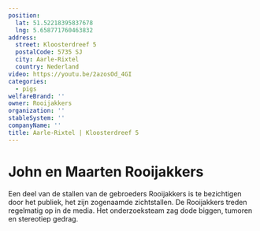 ```yaml
---
position:
  lat: 51.52218395837678
  lng: 5.658771760463832
address:
  street: Kloosterdreef 5
  postalCode: 5735 SJ
  city: Aarle-Rixtel
  country: Nederland
video: https://youtu.be/2azosOd_4GI
categories:
  - pigs
welfareBrand: ''
owner: Rooijakkers
organization: ''
stableSystem: ''
companyName: ''
title: Aarle-Rixtel | Kloosterdreef 5
---
```

# John en Maarten Rooijakkers

Een deel van de stallen van de gebroeders Rooijakkers is te bezichtigen door het publiek, het zijn zogenaamde zichtstallen. De Rooijakkers treden regelmatig op in de media. Het onderzoeksteam zag dode biggen, tumoren en stereotiep gedrag.
